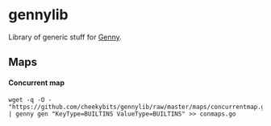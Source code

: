 gennylib
========

Library of generic stuff for [Genny](https://github.com/metabition/genny).


## Maps

#### Concurrent map

```
wget -q -O - "https://github.com/cheekybits/gennylib/raw/master/maps/concurrentmap.go" | genny gen "KeyType=BUILTINS ValueType=BUILTINS" >> conmaps.go
```
